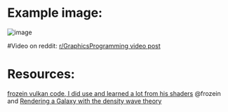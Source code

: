 # Example image:
![image](https://github.com/ArcE404/GL-Procedural-Galaxy/assets/82833443/0e4eff9b-1eb8-4f58-a6db-481b9a185822)

#Video on reddit:
[r/GraphicsProgramming video post](https://www.reddit.com/r/GraphicsProgramming/comments/19a2x0l/a_galaxy_created_with_opengl/?utm_source=share&utm_medium=web3x&utm_name=web3xcss&utm_term=1&utm_content=share_button)
# Resources:
[frozein vulkan code, I did use and learned a lot from his shaders](https://github.com/frozein/VkGalaxy) @frozein and
[Rendering a Galaxy with the density wave theory](https://beltoforion.de/en/spiral_galaxy_renderer/?a=spiral_galaxy_renderer)
